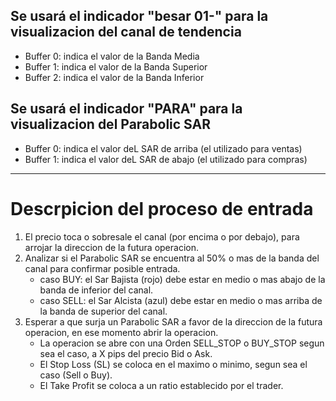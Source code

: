 ## Se usará el indicador "besar 01-" para la visualizacion del canal de tendencia
* Buffer 0: indica el valor de la Banda Media
* Buffer 1: indica el valor de la Banda Superior
* Buffer 2: indica el valor de la Banda Inferior
## Se usará el indicador "PARA" para la visualizacion del Parabolic SAR
* Buffer 0: indica el valor deL SAR de arriba (el utilizado para ventas)
* Buffer 1: indica el valor deL SAR de abajo (el utilizado para compras)

---
# Descrpicion del proceso de entrada

1. El precio toca o sobresale el canal (por encima o por debajo), para arrojar la direccion de la futura operacion.
2. Analizar si el Parabolic SAR se encuentra al 50% o mas de la banda del canal para confirmar posible entrada.
    * caso BUY: el Sar Bajista (rojo) debe estar en medio o mas abajo de la banda de inferior del canal.
    * caso SELL: el Sar Alcista (azul) debe estar en medio o mas arriba de la banda de superior del canal.
3. Esperar a que surja un Parabolic SAR a favor de la direccion de la futura operacion, en ese momento abrir la operacion.
    *  La operacion se abre con una Orden SELL_STOP o BUY_STOP segun sea el caso, a X pips del precio Bid o Ask.
    * El Stop Loss (SL) se coloca en el maximo o minimo, segun sea el caso (Sell o Buy).
    * El Take Profit se coloca a un ratio establecido por el trader.  
